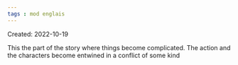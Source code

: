 ```yaml
---
tags : mod englais
---
```

Created: 2022-10-19 

This the part of the story where things become complicated. The action and the characters become entwined in a conflict of some kind 